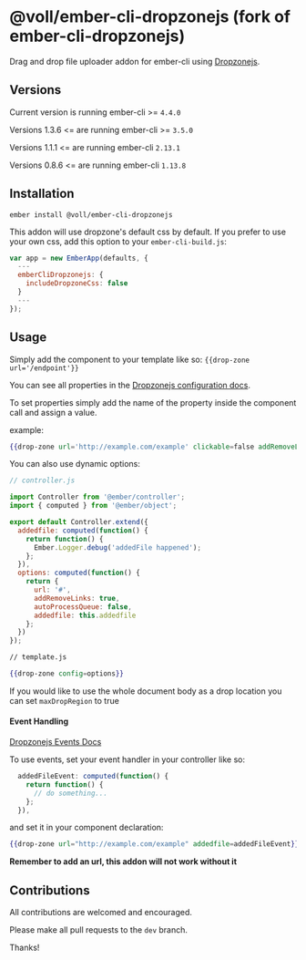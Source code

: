 # @voll/ember-cli-dropzonejs (fork of ember-cli-dropzonejs)
Drag and drop file uploader addon for ember-cli using [Dropzonejs](http://www.dropzonejs.com/).

Versions
-------------
Current version is running ember-cli >= `4.4.0`

Versions 1.3.6 <= are running ember-cli >= `3.5.0`

Versions 1.1.1 <= are running ember-cli `2.13.1`

Versions 0.8.6 <= are running ember-cli `1.13.8`


Installation
-------------
`ember install @voll/ember-cli-dropzonejs`

This addon will use dropzone's default css by default. If you prefer to use your own css, add this option to your `ember-cli-build.js`:

```javascript
var app = new EmberApp(defaults, {
  ---
  emberCliDropzonejs: {
    includeDropzoneCss: false
  }
  ---
});
```


Usage
-------------
Simply add the component to your template like so: `{{drop-zone url='/endpoint'}}`

You can see all properties in the [Dropzonejs configuration docs](http://www.dropzonejs.com/#configuration).

To set properties simply add the name of the property inside the component call and assign a value.

example:

```handlebars
{{drop-zone url='http://example.com/example' clickable=false addRemoveLinks=true}}
```

You can also use dynamic options:

```javascript
// controller.js

import Controller from '@ember/controller';
import { computed } from '@ember/object';

export default Controller.extend({
  addedfile: computed(function() {
    return function() {
      Ember.Logger.debug('addedFile happened');
    };
  }),
  options: computed(function() {
    return {
      url: '#',
      addRemoveLinks: true,
      autoProcessQueue: false,
      addedfile: this.addedfile
    };
  })
});

```

```handlebars
// template.js

{{drop-zone config=options}}
```

If you would like to use the whole document body as a drop location you can set `maxDropRegion` to true

#### Event Handling
[Dropzonejs Events Docs](http://www.dropzonejs.com/#events)


To use events, set your event handler in your controller like so:

```javascript
  addedFileEvent: computed(function() {
    return function() {
      // do something...
    };
  }),
```

and set it in your component declaration:

```handlebars
{{drop-zone url="http://example.com/example" addedfile=addedFileEvent}}
```

**Remember to add an url, this addon will not work without it**

Contributions
-------------

All contributions are welcomed and encouraged.

Please make all pull requests to the `dev` branch.

Thanks!
